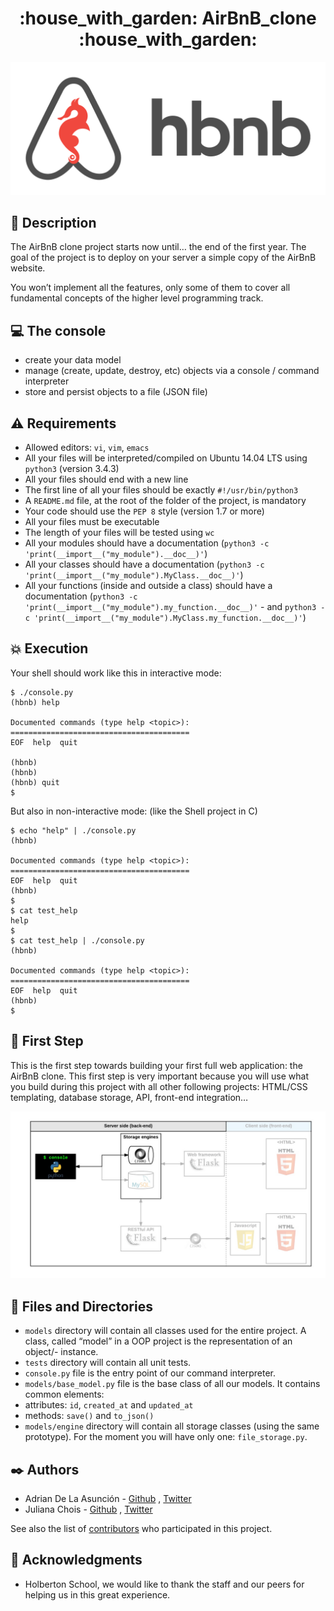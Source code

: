 <h1 align="center">:house_with_garden: AirBnB_clone :house_with_garden:</h1>

![logo](img/hbnb.png)

## :page_with_curl: Description

The AirBnB clone project starts now until… the end of the first year. The goal of the project is to deploy on your server a simple copy of the AirBnB website.

You won’t implement all the features, only some of them to cover all fundamental concepts of the higher level programming track.

## :computer: The console

- create your data model
- manage (create, update, destroy, etc) objects via a console / command interpreter
- store and persist objects to a file (JSON file)

## :warning: Requirements

- Allowed editors: ```vi```, ```vim```, ```emacs```
- All your files will be interpreted/compiled on Ubuntu 14.04 LTS using ```python3``` (version 3.4.3)
- All your files should end with a new line
- The first line of all your files should be exactly ```#!/usr/bin/python3```
- A ```README.md``` file, at the root of the folder of the project, is mandatory
- Your code should use the ```PEP 8``` style (version 1.7 or more)
- All your files must be executable
- The length of your files will be tested using ```wc```
- All your modules should have a documentation (```python3 -c 'print(__import__("my_module").__doc__)'```)
- All your classes should have a documentation (```python3 -c 'print(__import__("my_module").MyClass.__doc__)'```)
- All your functions (inside and outside a class) should have a documentation (```python3 -c 'print(__import__("my_module").my_function.__doc__)'``` - and ```python3 -c 'print(__import__("my_module").MyClass.my_function.__doc__)'```)

## :boom: Execution

Your shell should work like this in interactive mode:

```
$ ./console.py
(hbnb) help

Documented commands (type help <topic>):
========================================
EOF  help  quit

(hbnb) 
(hbnb) 
(hbnb) quit
$
```

But also in non-interactive mode: (like the Shell project in C)

```
$ echo "help" | ./console.py
(hbnb)

Documented commands (type help <topic>):
========================================
EOF  help  quit
(hbnb) 
$
$ cat test_help
help
$
$ cat test_help | ./console.py
(hbnb)

Documented commands (type help <topic>):
========================================
EOF  help  quit
(hbnb) 
$
```

## :round_pushpin: First Step

This is the first step towards building your first full web application: the AirBnB clone. This first step is very important because you will use what you build during this project with all other following projects: HTML/CSS templating, database storage, API, front-end integration…

![Error](img/console.png)

## :file_folder: Files and Directories

- ```models``` directory will contain all classes used for the entire project. A class, called “model” in a OOP project is the representation of an object/- instance.
- ```tests``` directory will contain all unit tests.
- ```console.py``` file is the entry point of our command interpreter.
- ```models/base_model.py``` file is the base class of all our models. It contains common elements:
- attributes: ```id```, ```created_at``` and ```updated_at```
- methods: ```save()``` and ```to_json()```
- ```models/engine``` directory will contain all storage classes (using the same prototype). For the moment you will have only one: ```file_storage.py```.


## :black_nib: Authors

- Adrian De La Asunción - [Github](https://github.com/AdrianDel07) , [Twitter](https://twitter.com/AdrianDeLaAsun1)
- Juliana Chois - [Github](https://github.com/julianachois) , [Twitter](https://twitter.com/julianachois)

See also the list of [contributors](https://github.com/jchois/AirBnB_clone/graphs/contributors) who participated in this project.

## :triangular_flag_on_post: Acknowledgments

- Holberton School, we would like to thank the staff and our peers for helping us in this great experience.
